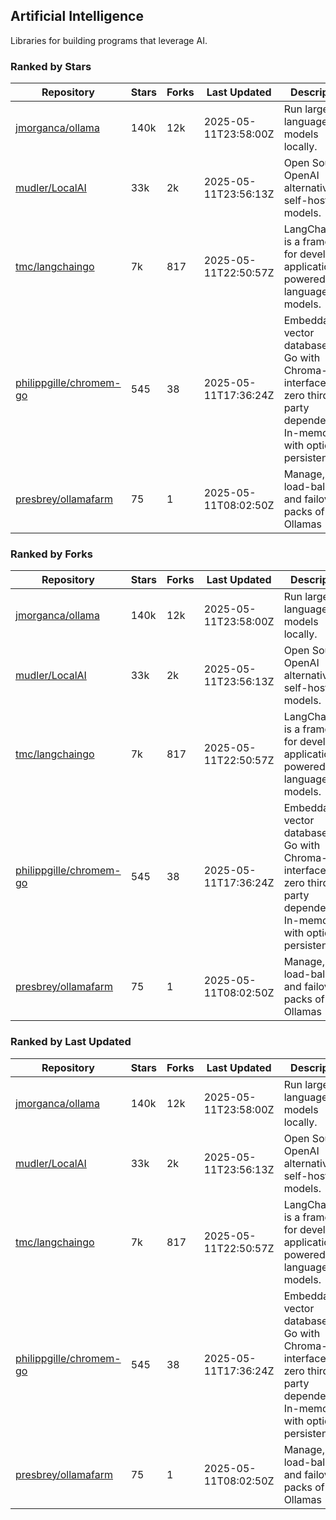 ## Artificial Intelligence

Libraries for building programs that leverage AI.

### Ranked by Stars

| Repository | Stars | Forks | Last Updated | Description | 
|------------|-------|-------|--------------|-------------|
| [jmorganca/ollama](https://github.com/jmorganca/ollama) | 140k | 12k | 2025-05-11T23:58:00Z |  Run large language models locally. |
| [mudler/LocalAI](https://github.com/mudler/LocalAI) | 33k | 2k | 2025-05-11T23:56:13Z |  Open Source OpenAI alternative, self-host AI models. |
| [tmc/langchaingo](https://github.com/tmc/langchaingo) | 7k | 817 | 2025-05-11T22:50:57Z |  LangChainGo is a framework for developing applications powered by language models. |
| [philippgille/chromem-go](https://github.com/philippgille/chromem-go) | 545 | 38 | 2025-05-11T17:36:24Z |  Embeddable vector database for Go with Chroma-like interface and zero third-party dependencies. In-memory with optional persistence. |
| [presbrey/ollamafarm](https://github.com/presbrey/ollamafarm) | 75 | 1 | 2025-05-11T08:02:50Z |  Manage, load-balance, and failover packs of Ollamas |

### Ranked by Forks

| Repository | Stars | Forks | Last Updated | Description | 
|------------|-------|-------|--------------|-------------|
| [jmorganca/ollama](https://github.com/jmorganca/ollama) | 140k | 12k | 2025-05-11T23:58:00Z |  Run large language models locally. |
| [mudler/LocalAI](https://github.com/mudler/LocalAI) | 33k | 2k | 2025-05-11T23:56:13Z |  Open Source OpenAI alternative, self-host AI models. |
| [tmc/langchaingo](https://github.com/tmc/langchaingo) | 7k | 817 | 2025-05-11T22:50:57Z |  LangChainGo is a framework for developing applications powered by language models. |
| [philippgille/chromem-go](https://github.com/philippgille/chromem-go) | 545 | 38 | 2025-05-11T17:36:24Z |  Embeddable vector database for Go with Chroma-like interface and zero third-party dependencies. In-memory with optional persistence. |
| [presbrey/ollamafarm](https://github.com/presbrey/ollamafarm) | 75 | 1 | 2025-05-11T08:02:50Z |  Manage, load-balance, and failover packs of Ollamas |

### Ranked by Last Updated

| Repository | Stars | Forks | Last Updated | Description | 
|------------|-------|-------|--------------|-------------|
| [jmorganca/ollama](https://github.com/jmorganca/ollama) | 140k | 12k | 2025-05-11T23:58:00Z |  Run large language models locally. |
| [mudler/LocalAI](https://github.com/mudler/LocalAI) | 33k | 2k | 2025-05-11T23:56:13Z |  Open Source OpenAI alternative, self-host AI models. |
| [tmc/langchaingo](https://github.com/tmc/langchaingo) | 7k | 817 | 2025-05-11T22:50:57Z |  LangChainGo is a framework for developing applications powered by language models. |
| [philippgille/chromem-go](https://github.com/philippgille/chromem-go) | 545 | 38 | 2025-05-11T17:36:24Z |  Embeddable vector database for Go with Chroma-like interface and zero third-party dependencies. In-memory with optional persistence. |
| [presbrey/ollamafarm](https://github.com/presbrey/ollamafarm) | 75 | 1 | 2025-05-11T08:02:50Z |  Manage, load-balance, and failover packs of Ollamas |

